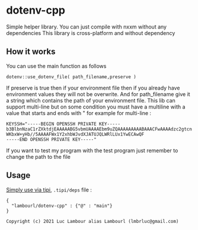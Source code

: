 # dotenv-cpp

Simple helper library.
You can just compile with nxxm without any dependencies
This library is cross-platform and without dependency

## How it works 
You can use the main function as follows 
```
dotenv::use_dotenv_file( path_filename,preserve )
```

If preserve is true then if your environment file then if you already have environment values they will not be overwrite.
And for path_filename give it a string which contains the path of your environment file.
This lib can support multi-line but on some condition you must have a multiline with a value that starts and ends with "
for example for multi-line :

```
KEYSSH="-----BEGIN OPENSSH PRIVATE KEY-----
b3BlbnNzaC1rZXktdjEAAAAABG5vbmUAAAAEbm9uZQAAAAAAAAABAAACFwAAAAdzc2gtcn
WKbxW+yHb//5AAAAFWx1Y2xhbWJvdXJATUJQLWRlLUx1YwECAwQF
-----END OPENSSH PRIVATE KEY-----"
```
If you want to test my program with the test program just remember to change the path to the file 

## Usage
[Simply use via tipi](https://nxxm.github.io/), `.tipi/deps` file : 
```
{
  "lambourl/dotenv-cpp" : {"@" : "main"}
}
```

```
Copyright (c) 2021 Luc Lambour alias Lambourl (lmbrluc@gmail.com)
```
